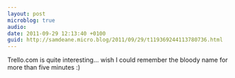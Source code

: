 ```yaml
---
layout: post
microblog: true
audio: 
date: 2011-09-29 12:13:40 +0100
guid: http://samdeane.micro.blog/2011/09/29/t119369244113780736.html
---
```

Trello.com is quite interesting… wish I could remember the bloody name for more than five minutes :)
